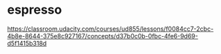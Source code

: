 # espresso

https://classroom.udacity.com/courses/ud855/lessons/f0084cc7-2cbc-4b8e-8644-375e8c927167/concepts/d37b0c0b-0fbc-4fe6-9d69-d5f1415b318d

